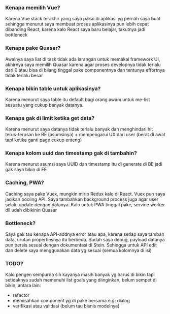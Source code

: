### Kenapa memilih Vue?
Karena Vue stack terakhir yang saya pakai di aplikasi yg pernah saya buat sehingga menurut saya membuat proses aplikasinya pun lebih cepat dibanding React, karena kalo React saya baru belajar, takutnya jadi bottleneck

### Kenapa pake Quasar?
Awalnya saya liat di task tidak ada larangan untuk memakai framework UI, akhirnya saya memilih Quasar karena agar proses developnya tidak terlalu dari 0 atau bisa di bilang tinggal pake componentnya dan tentunya effortnya tidak terlalu besar

### Kenapa bikin table untuk aplikasinya?
Karena menurut saya table itu default bagi orang awam untuk me-list sesuatu yang cukup banyak datanya.

### Kenapa gak di limit ketika get data?
Karena menurut saya datanya tidak terlalu banyak dan menghindari hit terus-terusan ke BE (asumsinya) + mempengarui UX dari user (berat di awal tapi ketika ganti page cukup enteng)

### Kenapa kolom uuid dan timestamp gak di tambahin?
Karena menurut asumsi saya UUID dan timestamp itu di generate di BE jadi gak saya bikin di FE

### Caching, PWA?
Caching saya pake Vuex, mungkin mirip Redux kalo di React. Vuex pun saya jadikan pooling API. Saya tambahkan background process juga agar user selalu update dengan datanya. Kalo untuk PWA tinggal pake, service worker dll udah dibikinin Quasar

### Bottleneck?
Saya gak tau kenapa API-addnya error atau apa, karena setiap saya tambah data, urutan propertiesnya itu berbeda. Sudah saya debug, payload datanya pun persis sesuai dengan dokumentasi di Stein.
Sehingga untuk API edit dan delete saya menggunakan data yg sesuai (semua kolomnya di isi)

### TODO?
Kalo pengen sempurna sih kayanya masih banyak yg harus di bikin tapi setidaknya sudah memenuhi list goals yang diinginkan, belum sempet di bikin, antara lain:
- refactor
- memisahkan component yg di pake bersama e.g: dialog
- verifikasi atau validasi (belum tau bisnis modelnya)
